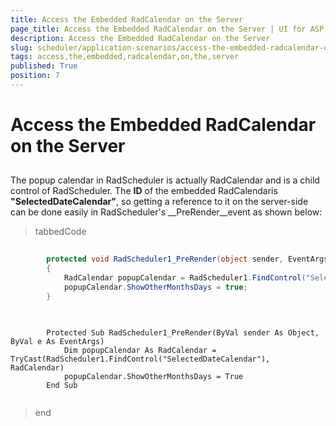 ```yaml
---
title: Access the Embedded RadCalendar on the Server
page_title: Access the Embedded RadCalendar on the Server | UI for ASP.NET AJAX Documentation
description: Access the Embedded RadCalendar on the Server
slug: scheduler/application-scenarios/access-the-embedded-radcalendar-on-the-server
tags: access,the,embedded,radcalendar,on,the,server
published: True
position: 7
---
```


# Access the Embedded RadCalendar on the Server



## 

The popup calendar in RadScheduler is actually RadCalendar and is a child control of RadScheduler. The __ID__ of the embedded RadCalendaris __"SelectedDateCalendar"__, so getting a reference to it on the server-side can be done easily in RadScheduler's __PreRender__event as shown below:



>tabbedCode

````C#
	
	    protected void RadScheduler1_PreRender(object sender, EventArgs e)
	    {
	        RadCalendar popupCalendar = RadScheduler1.FindControl("SelectedDateCalendar") as RadCalendar;
	        popupCalendar.ShowOtherMonthsDays = true;
	    }  
	
````
````VB.NET
	
	    Protected Sub RadScheduler1_PreRender(ByVal sender As Object, ByVal e As EventArgs)
	        Dim popupCalendar As RadCalendar = TryCast(RadScheduler1.FindControl("SelectedDateCalendar"), RadCalendar)
	        popupCalendar.ShowOtherMonthsDays = True
	    End Sub
				
````
>end
